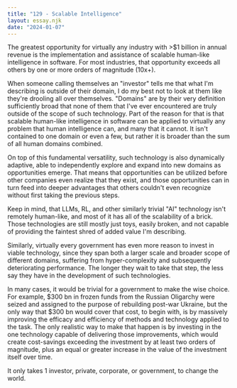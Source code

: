 ```yaml
---
title: "129 - Scalable Intelligence"
layout: essay.njk
date: "2024-01-07"
---
```


The greatest opportunity for virtually any industry with >$1 billion in annual revenue is the implementation and assistance of scalable human-like intelligence in software. For most industries, that opportunity exceeds all others by one or more orders of magnitude (10x+).

When someone calling themselves an "investor" tells me that what I'm describing is outside of their domain, I do my best not to look at them like they're drooling all over themselves. "Domains" are by their very definition sufficiently broad that none of them that I've ever encountered are truly outside of the scope of such technology. Part of the reason for that is that scalable human-like intelligence in software can be applied to virtually any problem that human intelligence can, and many that it cannot. It isn't contained to one domain or even a few, but rather it is broader than the sum of all human domains combined.

On top of this fundamental versatility, such technology is also dynamically adaptive, able to independently explore and expand into new domains as opportunities emerge. That means that opportunities can be utilized before other companies even realize that they exist, and those opportunities can in turn feed into deeper advantages that others couldn't even recognize without first taking the previous steps.

Keep in mind, that LLMs, RL, and other similarly trivial "AI" technology isn't remotely human-like, and most of it has all of the scalability of a brick. Those technologies are still mostly just toys, easily broken, and not capable of providing the faintest shred of added value I'm describing.

Similarly, virtually every government has even more reason to invest in viable technology, since they span both a larger scale and broader scope of different domains, suffering from hyper-complexity and subsequently deteriorating performance. The longer they wait to take that step, the less say they have in the development of such technologies.

In many cases, it would be trivial for a government to make the wise choice. For example, $300 bn in frozen funds from the Russian Oligarchy were seized and assigned to the purpose of rebuilding post-war Ukraine, but the only way that $300 bn would cover that cost, to begin with, is by massively improving the efficacy and efficiency of methods and technology applied to the task. The only realistic way to make that happen is by investing in the one technology capable of delivering those improvements, which would create cost-savings exceeding the investment by at least two orders of magnitude, plus an equal or greater increase in the value of the investment itself over time.

It only takes 1 investor, private, corporate, or government, to change the world.
